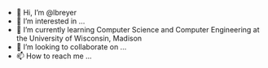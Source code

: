 - 👋 Hi, I’m @lbreyer
- 👀 I’m interested in ...
- 🌱 I’m currently learning Computer Science and Computer Engineering at the University of Wisconsin, Madison
- 💞️ I’m looking to collaborate on ...
- 📫 How to reach me ...

<!---
lbreyer/lbreyer is a ✨ special ✨ repository because its `README.md` (this file) appears on your GitHub profile.
You can click the Preview link to take a look at your changes.
--->
